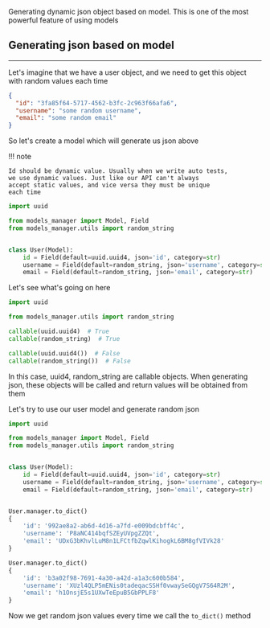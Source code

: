 Generating dynamic json object based on model. This is one of the most powerful feature of using models

Generating json based on model
---
---

Let's imagine that we have a user object, and we need to get this object with random values each time

```json
{
  "id": "3fa85f64-5717-4562-b3fc-2c963f66afa6",
  "username": "some random username",
  "email": "some random email"
}
```

So let's create a model which will generate us json above

!!! note

    Id should be dynamic value. Usually when we write auto tests, 
    we use dynamic values. Just like our API can't always 
    accept static values, and vice versa they must be unique 
    each time

```python
import uuid

from models_manager import Model, Field
from models_manager.utils import random_string


class User(Model):
    id = Field(default=uuid.uuid4, json='id', category=str)
    username = Field(default=random_string, json='username', category=str)
    email = Field(default=random_string, json='email', category=str)
```

Let's see what's going on here

```python
import uuid

from models_manager.utils import random_string

callable(uuid.uuid4)  # True
callable(random_string)  # True

callable(uuid.uuid4())  # False 
callable(random_string())  # False 
```

In this case, uuid4, random_string are callable objects. When generating json, these objects will be called and return
values will be obtained from them

Let's try to use our user model and generate random json

```python hl_lines="13 20"
import uuid

from models_manager import Model, Field
from models_manager.utils import random_string


class User(Model):
    id = Field(default=uuid.uuid4, json='id', category=str)
    username = Field(default=random_string, json='username', category=str)
    email = Field(default=random_string, json='email', category=str)


User.manager.to_dict()
{
    'id': '992ae8a2-ab6d-4d16-a7fd-e009bdcbff4c',
    'username': 'P8aNC414bqfSZEyUVpgZZQt',
    'email': 'UDxG3bKhvlLuM8n1LFCtfbZqwlKihogkL6BM8gfVIVk28'
}

User.manager.to_dict()
{
    'id': 'b3a02f98-7691-4a30-a42d-a1a3c600b584',
    'username': 'XUzl4QLP5mENis0tadeqacSSHf0vwaySeGQgV7S64R2M',
    'email': 'h1OnsjE5s1UXwTeEpuB5GbPPLF8'
}
```

Now we get random json values every time we call the `to_dict()` method
